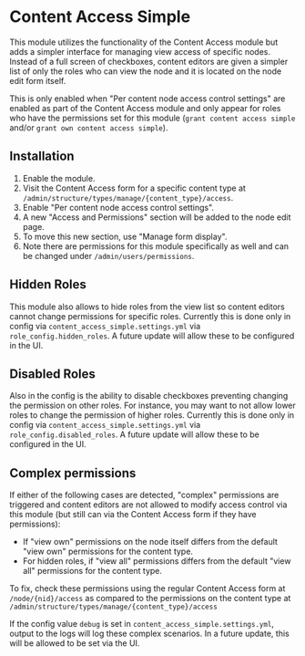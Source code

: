# Content Access Simple

This module utilizes the functionality of the Content Access module but adds a simpler interface for managing view access of specific nodes.
Instead of a full screen of checkboxes, content editors are given a simpler list of only the roles who can view the node and it is located on the node edit form itself.

This is only enabled when "Per content node access control settings" are enabled as part of the Content Access module and only appear for roles who have the permissions set for this module (`grant content access simple` and/or `grant own content access simple`).

## Installation

1. Enable the module.
2. Visit the Content Access form for a specific content type at `/admin/structure/types/manage/{content_type}/access`.
3. Enable "Per content node access control settings".
4. A new "Access and Permissions" section will be added to the node edit page.
5. To move this new section, use "Manage form display".
6. Note there are permissions for this module specifically as well and can be changed under `/admin/users/permissions`.

## Hidden Roles

This module also allows to hide roles from the view list so content editors cannot change permissions for specific roles. Currently this is done only in config via `content_access_simple.settings.yml` via `role_config.hidden_roles`. A future update will allow these to be configured in the UI.

## Disabled Roles

Also in the config is the ability to disable checkboxes preventing changing the permission on other roles. For instance, you may want to not allow lower roles to change the permission of higher roles. Currently this is done only in config via `content_access_simple.settings.yml` via `role_config.disabled_roles`. A future update will allow these to be configured in the UI.

## Complex permissions

If either of the following cases are detected, "complex" permissions are triggered and content editors are not allowed to modify access control via this module (but still can via the Content Access form if they have permissions):

* If "view own" permissions on the node itself differs from the default "view own" permissions for the content type.
* For hidden roles, if "view all" permissions differs from the default "view all" permissions for the content type.

To fix, check these permissions using the regular Content Access form at `/node/{nid}/access` as compared to the permissions on the content type at `/admin/structure/types/manage/{content_type}/access`

If the config value `debug` is set in `content_access_simple.settings.yml`, output to the logs will log these complex scenarios. In a future update, this will be allowed to be set via the UI.
